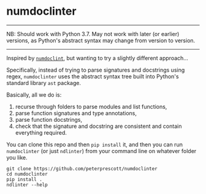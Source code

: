 # numdoclinter

----------------

NB: Should work with Python 3.7. May not work with later (or earlier)
versions, as Python's abstract syntax may change from version to
version.

----------------

Inspired by [`numdoclint`](https://github.com/simon-ritchie/numdoclint),
but wanting to try a slightly different approach...

Specifically, instead of trying to parse signatures and docstrings using
regex, `numdoclinter` uses the abstract syntax tree built into Python's
standard library `ast` package.

Basically, all we do is:

1. recurse through folders to parse modules and list functions,
2. parse function signatures and type annotations,
3. parse function docstrings,
4. check that the signature and docstring are consistent and contain
   everything required.

You can clone this repo and then `pip install` it, and then you can run
`numdoclinter` (or just `ndlinter`) from your command line on whatever
folder you like.

```
git clone https://github.com/peterprescott/numdoclinter
cd numdoclinter
pip install .
ndlinter --help
```
